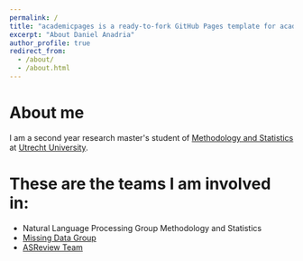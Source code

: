 ```yaml
---
permalink: /
title: "academicpages is a ready-to-fork GitHub Pages template for academic personal websites"
excerpt: "About Daniel Anadria"
author_profile: true
redirect_from: 
  - /about/
  - /about.html
---
```


About me
======

I am a second year research master's student of [Methodology and Statistics](https://www.uu.nl/en/organisation/methodology-and-statistics/master-msbbss) at [Utrecht University](https://uu.nl/en).


These are the teams I am involved in:
======
- Natural Language Processing Group Methodology and Statistics
- [Missing Data Group](https://www.uu.nl/en/organisation/methodology-and-statistics/missing-data)
- [ASReview Team](https://asreview.nl/)

